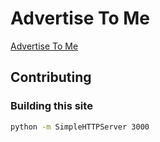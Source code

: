 # Advertise To Me

[Advertise To Me](https://advertiseto.me)

## Contributing

### Building this site

```bash
python -m SimpleHTTPServer 3000
```